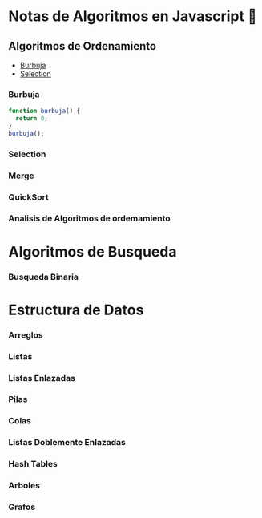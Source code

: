 # Notas de Algoritmos en Javascript 🍌

## Algoritmos de Ordenamiento

* [Burbuja](#burbuja)
* [Selection](#selection)

### Burbuja

```javascript
function burbuja() {
  return 0;
}
burbuja();
```

### Selection

### Merge

### QuickSort

### Analisis de Algoritmos de ordemamiento

# Algoritmos de Busqueda

### Busqueda Binaria

# Estructura de Datos

### Arreglos
### Listas
### Listas Enlazadas
### Pilas
### Colas
### Listas Doblemente Enlazadas
### Hash Tables
### Arboles
### Grafos
